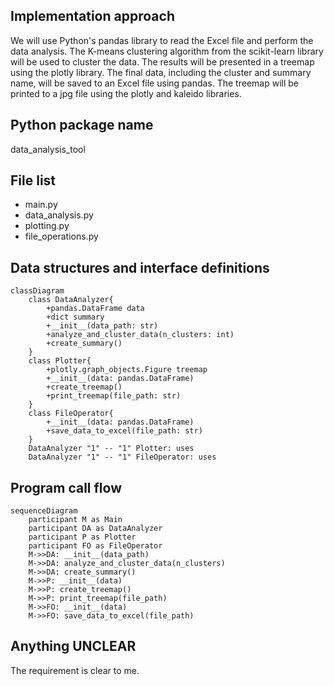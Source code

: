 ## Implementation approach

We will use Python's pandas library to read the Excel file and perform the data analysis. The K-means clustering algorithm from the scikit-learn library will be used to cluster the data. The results will be presented in a treemap using the plotly library. The final data, including the cluster and summary name, will be saved to an Excel file using pandas. The treemap will be printed to a jpg file using the plotly and kaleido libraries.

## Python package name

data_analysis_tool

## File list

- main.py
- data_analysis.py
- plotting.py
- file_operations.py

## Data structures and interface definitions


    classDiagram
        class DataAnalyzer{
            +pandas.DataFrame data
            +dict summary
            +__init__(data_path: str)
            +analyze_and_cluster_data(n_clusters: int)
            +create_summary()
        }
        class Plotter{
            +plotly.graph_objects.Figure treemap
            +__init__(data: pandas.DataFrame)
            +create_treemap()
            +print_treemap(file_path: str)
        }
        class FileOperator{
            +__init__(data: pandas.DataFrame)
            +save_data_to_excel(file_path: str)
        }
        DataAnalyzer "1" -- "1" Plotter: uses
        DataAnalyzer "1" -- "1" FileOperator: uses
    

## Program call flow


    sequenceDiagram
        participant M as Main
        participant DA as DataAnalyzer
        participant P as Plotter
        participant FO as FileOperator
        M->>DA: __init__(data_path)
        M->>DA: analyze_and_cluster_data(n_clusters)
        M->>DA: create_summary()
        M->>P: __init__(data)
        M->>P: create_treemap()
        M->>P: print_treemap(file_path)
        M->>FO: __init__(data)
        M->>FO: save_data_to_excel(file_path)
    

## Anything UNCLEAR

The requirement is clear to me.

